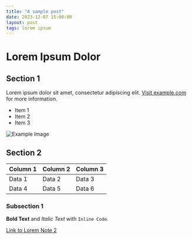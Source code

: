 ```yaml
---
title: "A sample post"
date: 2023-12-07 15:00:00
layout: post
tags: lorem ipsum
---
```


# Lorem Ipsum Dolor

## Section 1

Lorem ipsum dolor sit amet, consectetur adipiscing elit. [Visit example.com](http://example.com) for more information.

- Item 1
- Item 2
- Item 3

![Example Image](http://example.com/image.jpg)

## Section 2

| Column 1 | Column 2 | Column 3 |
| -------- | -------- | -------- |
| Data 1   | Data 2   | Data 3   |
| Data 4   | Data 5   | Data 6   |

### Subsection 1

**Bold Text** and _Italic Text_ with `Inline Code`.

[Link to Lorem Note 2](./lorem2)
